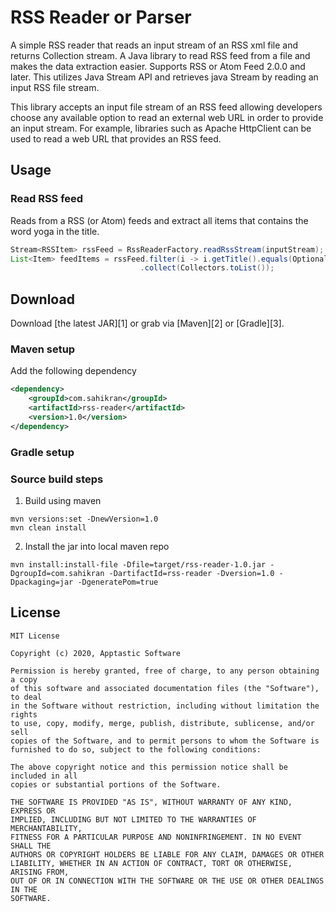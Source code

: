 # RSS Reader or Parser
 A simple RSS reader that reads an input stream of an RSS xml file and returns Collection stream. A Java library to read RSS feed from a file and makes the data extraction easier. Supports RSS or Atom Feed 2.0.0 and later. This utilizes Java Stream API and retrieves java Stream by reading an input RSS file stream.

 This library accepts an input file stream of an RSS feed allowing developers choose any available option to read an external web URL in order to provide an input stream. 
 For example, libraries such as Apache HttpClient can be used to read a web URL that provides an RSS feed.

## Usage
### Read RSS feed
Reads from a RSS (or Atom) feeds and extract all items that contains the word yoga in the title. 
```java
Stream<RSSItem> rssFeed = RssReaderFactory.readRssStream(inputStream);
List<Item> feedItems = rssFeed.filter(i -> i.getTitle().equals(Optional.of("yoga")))
                             .collect(Collectors.toList());
```

## Download

Download [the latest JAR][1] or grab via [Maven][2] or [Gradle][3].

### Maven setup
Add the following dependency
```xml
<dependency>
    <groupId>com.sahikran</groupId>
    <artifactId>rss-reader</artifactId>
    <version>1.0</version>
</dependency>
```

### Gradle setup

### Source build steps
 1. Build using maven
 ```
 mvn versions:set -DnewVersion=1.0
 mvn clean install
 ```
 2. Install the jar into local maven repo
 ```
 mvn install:install-file -Dfile=target/rss-reader-1.0.jar -DgroupId=com.sahikran -DartifactId=rss-reader -Dversion=1.0 -Dpackaging=jar -DgeneratePom=true
 ```

## License

    MIT License
    
    Copyright (c) 2020, Apptastic Software
    
    Permission is hereby granted, free of charge, to any person obtaining a copy
    of this software and associated documentation files (the "Software"), to deal
    in the Software without restriction, including without limitation the rights
    to use, copy, modify, merge, publish, distribute, sublicense, and/or sell
    copies of the Software, and to permit persons to whom the Software is
    furnished to do so, subject to the following conditions:
    
    The above copyright notice and this permission notice shall be included in all
    copies or substantial portions of the Software.
    
    THE SOFTWARE IS PROVIDED "AS IS", WITHOUT WARRANTY OF ANY KIND, EXPRESS OR
    IMPLIED, INCLUDING BUT NOT LIMITED TO THE WARRANTIES OF MERCHANTABILITY,
    FITNESS FOR A PARTICULAR PURPOSE AND NONINFRINGEMENT. IN NO EVENT SHALL THE
    AUTHORS OR COPYRIGHT HOLDERS BE LIABLE FOR ANY CLAIM, DAMAGES OR OTHER
    LIABILITY, WHETHER IN AN ACTION OF CONTRACT, TORT OR OTHERWISE, ARISING FROM,
    OUT OF OR IN CONNECTION WITH THE SOFTWARE OR THE USE OR OTHER DEALINGS IN THE
    SOFTWARE.

